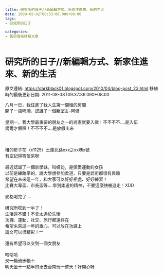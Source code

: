 ```yaml
---
title: 研究所的日子//新編輯方式、新家住進來、新的生活
date: 2009-08-02T00:53:00.000+08:00
tags: 
- 研究所的日子

categories:
- 舊部落格移植文章
---
```


# 研究所的日子//新編輯方式、新家住進來、新的生活

原文連結: https://darkblack01.blogspot.com/2010/04/blog-post_23.html
移植時的最後更新日期: 2011-08-08T09:37:39.090+08:00

八月一日，我住進了我人生第一間租的房間<br />開了一瓶啤酒，認識了一個新室友-阿傑<br /><br />星期一，我大學最重要的朋友之一的尚憲就要入獄！不不不不....是入伍<br />偶爾才假釋！不不不不....是放假出來<br /><br /><a name='more'></a><br /><br />租的房子在（x1125）土庫北路xxx之xx巷x號<br />有空記得寄信來呀<br /><br />最近認識了一個新學妹，叫妍彣，是個愛運動的女孩<br />以前是練跆拳的，說大學想參加柔道，只要是武術都很有興趣<br />希望在未來這一年，和大家可以好好相處、好好練習！<br />比賽大專盃、市長盃等....學到柔道的精神，不要這麼快被追走！XDD<br /><br />麥格喝完了....<br /><br />研究所唸到一半了！<br />生活還不錯！不會太過於失衡<br />功課、運動、社交、旅行都還存在<br />希望未來這一年的重心，可以放在功課上<br />論文可以很精彩！^^<br /><br />還有希望可以交到一個女朋友<br /><br />哈哈哈~~<br />又一篇流水帳！<br />明天坐十一點半的車去台南玩一整天！好開心呀~~
